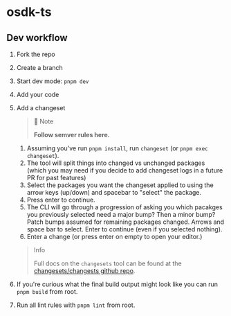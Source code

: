 # osdk-ts

## Dev workflow

1. Fork the repo
2. Create a branch
3. Start dev mode: `pnpm dev`
4. Add your code
5. Add a changeset

   > 📘 Note
   >
   > **Follow semver rules here.**

   1. Assuming you've run `pnpm install`, run `changeset` (or `pnpm exec changeset`).
   2. The tool will split things into changed vs unchanged packages (which you may need if you decide to add changeset logs in a future PR for past features)
   3. Select the packages you want the changeset applied to using the arrow keys (up/down) and spacebar to "select" the package.
   4. Press enter to continue.
   5. The CLI will go through a progression of asking you which pacakges you previously selected need a major bump? Then a minor bump? Patch bumps assumed for remaining packages changed. Arrows and space bar to select. Enter to continue (even if you selected nothing).
   6. Enter a change (or press enter on empty to open your editor.)

   > Info
   >
   > Full docs on the `changesets` tool can be found at the [changesets/changests github repo](https://github.com/changesets/changesets).

6. If you're curious what the final build output might look like you can run `pnpm build` from root.
7. Run all lint rules with `pnpm lint` from root.
